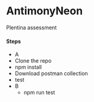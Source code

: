 # AntimonyNeon
Plentina assessment
#### Steps
- A
 - Clone the repo
 - npm install
 - Download postman collection
 - test
- B
  - npm run test
